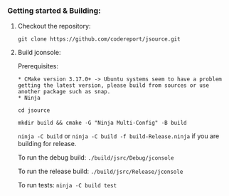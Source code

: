 ### Getting started & Building:
1. Checkout the repository:
    
    `git clone https://github.com/codereport/jsource.git`
2. Build jconsole:

    Prerequisites:
       
       * CMake version 3.17.0+ -> Ubuntu systems seem to have a problem getting the latest version, please build from sources or use another package such as snap. 
       * Ninja
    
    `cd jsource`

    `mkdir build && cmake -G "Ninja Multi-Config" -B build`

    `ninja -C build` or `ninja -C build -f build-Release.ninja` if you are building for release.

    To run the debug build: `./build/jsrc/Debug/jconsole` 

    To run the release build: `./build/jsrc/Release/jconsole`

    To run tests: `ninja -C build test`
